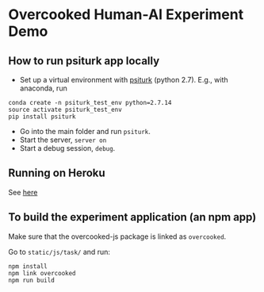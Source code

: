 # Overcooked Human-AI Experiment Demo

## How to run psiturk app locally

- Set up a virtual environment with [psiturk](https://psiturk.org/)
(python 2.7). E.g., with anaconda, run
```
conda create -n psiturk_test_env python=2.7.14
source activate psiturk_test_env
pip install psiturk
```
- Go into the main folder and run `psiturk`.
- Start the server, `server on`
- Start a debug session, `debug`.

## Running on Heroku
See [here](https://psiturk.readthedocs.io/en/latest/heroku.html)

## To build the experiment application (an npm app)
Make sure that the overcooked-js package is linked as `overcooked`.

Go to `static/js/task/` and run:

```
npm install
npm link overcooked
npm run build
```